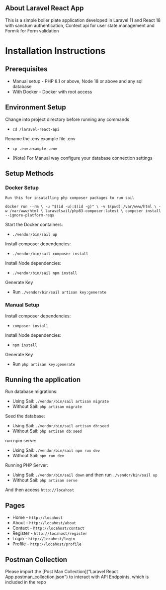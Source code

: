 
## About Laravel React App

This is a simple boiler plate application developed in Laravel 11 and React 18 with sanctum authentication, Context api for user state management and Formik for Form validation

# Installation Instructions

## Prerequisites
- Manual setup - PHP 8.1 or above, Node 18 or above and any sql database
- With Docker - Docker with root access

## Environment Setup
Change into project directory before running any commands
- `cd /laravel-react-api`
  
Rename the .env.example file .env
- `cp .env.example .env`

- (Note) For Manual way configure your database connection settings

## Setup Methods

### Docker Setup
    Run this for insatalling php composer packages to run sail
`
docker run --rm \
    -u "$(id -u):$(id -g)" \
    -v $(pwd):/var/www/html \
    -w /var/www/html \
    laravelsail/php83-composer:latest \
    composer install --ignore-platform-reqs
`


Start the Docker containers:
- `./vendor/bin/sail up`

Install composer dependencies:
- `./vendor/bin/sail composer install`

Install Node dependencies:
- `./vendor/bin/sail npm install`
  
Generate Key
- Run `./vendor/bin/sail artisan key:generate`
  
### Manual Setup

Install composer dependencies:
- `composer install`

Install Node dependencies:
- `npm install`

Generate Key
- Run `php artisan key:generate`

## Running the application

Run database migrations:
- Using Sail: `./vendor/bin/sail artisan migrate`
- Without Sail: `php artisan migrate`
  
Seed the database:
- Using Sail: `./vendor/bin/sail artisan db:seed`
- Without Sail: `php artisan db:seed`

run npm serve:
- Using Sail: `./vendor/bin/sail npm run dev`
- Without Sail: `npm run dev`
  
Running PHP Server:
- Using Sail: `./vendor/bin/sail down` and then run `./vendor/bin/sail up`
- Without Sail: `php artisan serve`

And then access `http://locahost`

## Pages
- Home - `http://locahost`
- About - `http://locahost/about`
- Contact - `http://locahost/contact`
- Register - `http://locahost/register`
- Login - `http://locahost/login`
- Profile - `http://locahost/profile`

## Postman Collection
Please import the [Post Man Collection]("Laravel React App.postman_collection.json") to interact with API Endpoints, which is included in the repo
